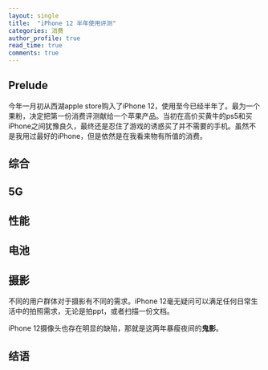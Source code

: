 ```yaml
---
layout: single
title:  "iPhone 12 半年使用评测"
categories: 消费
author_profile: true
read_time: true
comments: true
---
```


## Prelude

今年一月初从西湖apple store购入了iPhone 12，使用至今已经半年了。最为一个果粉，决定把第一份消费评测献给一个苹果产品。当初在高价买黄牛的ps5和买iPhone之间犹豫良久，最终还是忍住了游戏的诱惑买了并不需要的手机。虽然不是我用过最好的iPhone，但是依然是在我看来物有所值的消费。

## 综合



## 5G



## 性能



## 电池



## 摄影

不同的用户群体对于摄影有不同的需求。iPhone 12毫无疑问可以满足任何日常生活中的拍照需求，无论是拍ppt，或者扫描一份文档。

iPhone 12摄像头也存在明显的缺陷，那就是这两年暴瘦夜间的**鬼影**。

## 结语





